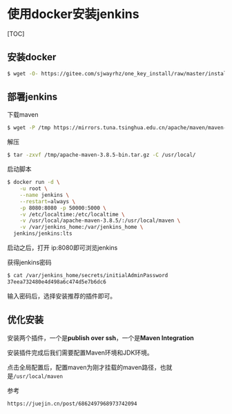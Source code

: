 # 使用docker安装jenkins

[TOC]

## 安装docker

```bash
$ wget -O- https://gitee.com/sjwayrhz/one_key_install/raw/master/install_docker.sh | sh
```

## 部署jenkins

下载maven

```bash
$ wget -P /tmp https://mirrors.tuna.tsinghua.edu.cn/apache/maven/maven-3/3.8.5/binaries/apache-maven-3.8.5-bin.tar.gz
```

解压

```bash
$ tar -zxvf /tmp/apache-maven-3.8.5-bin.tar.gz -C /usr/local/
```

启动脚本

```bash
$ docker run -d \
	-u root \
	--name jenkins \
	--restart=always \
	-p 8080:8080 -p 50000:5000 \
	-v /etc/localtime:/etc/localtime \
	-v /usr/local/apache-maven-3.8.5/:/usr/local/maven \
	-v /var/jenkins_home:/var/jenkins_home \
  jenkins/jenkins:lts
```

启动之后，打开 ip:8080即可浏览jenkins

获得jenkins密码

```bash
$ cat /var/jenkins_home/secrets/initialAdminPassword
37eea732480e4d498a6c474d5e7b6dc6
```

输入密码后，选择安装推荐的插件即可。

## 优化安装

安装两个插件，一个是**publish over ssh**，一个是**Maven Integration**

安装插件完成后我们需要配置Maven环境和JDK环境。

点击全局配置后，配置maven为刚才挂载的maven路径，也就是`/usr/local/maven`

参考

```
https://juejin.cn/post/6862497968973742094
```

